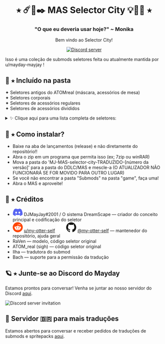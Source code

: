 <h1 align="center">⭑ ☄️🔮✒️ MAS Selector City 💡💎💫 ⭑</h1>
<h3 align="center">"O que eu deveria usar hoje?" ~ Monika</h3>
<p align="center">Bem vindo ao Selector City!</p>
<p align="center">
  <a href="https://discord.gg/Tx23rczN8N">
    <img alt="Discord server" src="https://discordapp.com/api/guilds/957814201311694870/widget.png?style=shield">
  </a>
</p>

Isso é uma coleção de submods seletores feita ou atualmente mantida por u/mayday-mayjay !

## 👑 ⭑ Incluído na pasta

✦ Seletores antigos do ATOMreal (máscara, acessórios de mesa)<br>
✦ Seletores corporais<br>
✦ Seletores de acessórios regulares<br>
✦ Seletores de acessórios divididos<br>
<details><summary>✨ Clique aqui para uma lista completa de seletores:</summary> 
  * Seletor de máscara <br>
  * Seletor de acessórios de mesa (esquerda/direita, regular, vaso de flor)<br>
  * Seletor de mecha teimosa <br>
  * Seletor de acessório de orelha <br>
  * Seletor de maquiagem <br>
  * Seletor de tatuagem (braço esquerdo/direito, corpo) <br>
  * Seletor de pin <br>
  * Seletor de esmalte <br>
  * Seletor de bracelete <br>  
  * Seletor de acessório de cabeça <br>
  * Seletor de luvas <br>
  * Seletor de almofada de mesa <br>
  * Seletor de acessório traseiro <br>
  * Seletor de óculos <br>
  * Seletor de anel <br>
</details>

## 👑 ⭑ Como instalar?
  * Baixe na aba de lançamentos (release) e não diretamente do repositório!! <br>
  * Abra o zip em um programa que permita isso (ex; 7zip ou winRAR) <br>
  * Mova a pasta do 'MJ-MAS-selector-city-TRADUZIDO-[número da versão]' para a pasta do DDLC/MAS e mescle-a (O ATUALIZADOR NÃO FUNCIONARÁ SE FOR MOVIDO PARA OUTRO LUGAR) <br>
  * Se você não encontrar a pasta "Submods" na pasta "game", faça uma!
  * Abra o MAS e aproveite!
  

## 🌙 ⭑ Créditos

  * ![discord](.github/icons/discord.svg) DJMayJay#2001 / O sistema DreamScape
  — criador do conceito principal e codificação do seletor
  * ![reddit](.github/icons/reddit.svg) [u/my-otter-self](https://reddit.com/u/my-otter-self)
  ![github](.github/icons/github-light.svg#gh-dark-mode-only)![github](.github/icons/github-dark.svg#gh-light-mode-only) [@my-otter-self](https://github.com/my-otter-self)
  — mantenedor do repositório, ajuda geral
  * RaVen
  — modelo, código seletor original
  * ATOM_real (sigh)
  — código seletor original
 * Ilha
  — tradutora do submod
  * Bach
  — suporte para a permissão da tradução

## 🪐 ⭑ Junte-se ao Discord do Mayday

Estamos prontos para conversar! Venha se juntar ao nosso servidor do Discord [aqui](https://discord.gg/Tx23rczN8N).

![Discord server invitation](https://discordapp.com/api/guilds/957814201311694870/widget.png?style=banner3)

## 📗 Servidor 🇧🇷 para mais traduções

Estamos abertos para conversar e receber pedidos de traduções de submods e spritepacks [aqui](https://discord.gg/bMPDaCVz).
